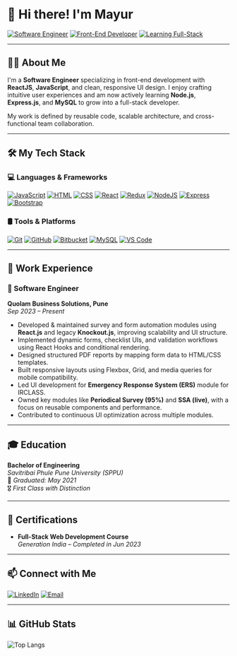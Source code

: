 # 👋 Hi there! I'm **Mayur**

[![Software Engineer](https://img.shields.io/badge/Role-Software%20Engineer-blue)](https://github.com/mayuringit)
[![Front-End Developer](https://img.shields.io/badge/Focus-Front--End%20Developer-brightgreen)](https://github.com/mayuringit)
[![Learning Full-Stack](https://img.shields.io/badge/Track-Full--Stack%20In%20Progress-yellow)](https://github.com/mayuringit)

---

## 🧑‍💻 About Me

I'm a **Software Engineer** specializing in front-end development with **ReactJS**, **JavaScript**, and clean, responsive UI design. I enjoy crafting intuitive user experiences and am now actively learning **Node.js**, **Express.js**, and **MySQL** to grow into a full-stack developer.

My work is defined by reusable code, scalable architecture, and cross-functional team collaboration.

---

## 🛠️ My Tech Stack

### 💻 Languages & Frameworks  
[![JavaScript](https://skillicons.dev/icons?i=js)](https://skillicons.dev)
[![HTML](https://skillicons.dev/icons?i=html)](https://skillicons.dev)
[![CSS](https://skillicons.dev/icons?i=css)](https://skillicons.dev)
[![React](https://skillicons.dev/icons?i=react)](https://skillicons.dev)
[![Redux](https://skillicons.dev/icons?i=redux)](https://skillicons.dev)
[![NodeJS](https://skillicons.dev/icons?i=nodejs)](https://skillicons.dev)
[![Express](https://skillicons.dev/icons?i=express)](https://skillicons.dev)
[![Bootstrap](https://skillicons.dev/icons?i=bootstrap)](https://skillicons.dev)

### 🛢️ Tools & Platforms  
[![Git](https://skillicons.dev/icons?i=git)](https://skillicons.dev)
[![GitHub](https://skillicons.dev/icons?i=github)](https://skillicons.dev)
[![Bitbucket](https://skillicons.dev/icons?i=bitbucket)](https://skillicons.dev)
[![MySQL](https://skillicons.dev/icons?i=mysql)](https://skillicons.dev)
[![VS Code](https://skillicons.dev/icons?i=vscode)](https://skillicons.dev)

---

## 💼 Work Experience

### 🔹 Software Engineer  
**Quolam Business Solutions, Pune**  
_Sep 2023 – Present_

- Developed & maintained survey and form automation modules using **React.js** and legacy **Knockout.js**, improving scalability and UI structure.
- Implemented dynamic forms, checklist UIs, and validation workflows using React Hooks and conditional rendering.
- Designed structured PDF reports by mapping form data to HTML/CSS templates.
- Built responsive layouts using Flexbox, Grid, and media queries for mobile compatibility.
- Led UI development for **Emergency Response System (ERS)** module for IRCLASS.
- Owned key modules like **Periodical Survey (95%)** and **SSA (live)**, with a focus on reusable components and performance.
- Contributed to continuous UI optimization across multiple modules.

---

## 🎓 Education

**Bachelor of Engineering**  
_Savitribai Phule Pune University (SPPU)_  
📅 _Graduated: May 2021_  
🎖️ _First Class with Distinction_

---

## 📜 Certifications

- **Full-Stack Web Development Course**  
  _Generation India – Completed in Jun 2023_

---

## 📫 Connect with Me

[![LinkedIn](https://img.shields.io/badge/LinkedIn-blue?style=flat&logo=linkedin&logoColor=white)]([https://www.linkedin.com/in/your-linkedin-profile](https://www.linkedin.com/in/mayur-pande-778a44235))
[![Email](https://img.shields.io/badge/Email-D14836?style=flat&logo=gmail&logoColor=white)](mailto:mayurpande57@gmail.com)


---

## 📊 GitHub Stats

![Top Langs](https://github-readme-stats.vercel.app/api/top-langs/?username=mayuringit&layout=compact&theme=react)
